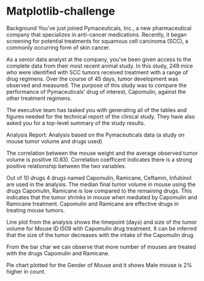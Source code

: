 # Matplotlib-challenge
Background
You've just joined Pymaceuticals, Inc., a new pharmaceutical company that specializes in anti-cancer medications. Recently, it began screening for potential treatments for squamous cell carcinoma (SCC), a commonly occurring form of skin cancer.

As a senior data analyst at the company, you've been given access to the complete data from their most recent animal study. In this study, 249 mice who were identified with SCC tumors received treatment with a range of drug regimens. Over the course of 45 days, tumor development was observed and measured. The purpose of this study was to compare the performance of Pymaceuticals’ drug of interest, Capomulin, against the other treatment regimens.

The executive team has tasked you with generating all of the tables and figures needed for the technical report of the clinical study. They have also asked you for a top-level summary of the study results.

Analysis Report:
Analysis based on the Pymaceuticals data (a study on mouse tumor volume and drugs used)

The correlation between the mouse weight and the average observed tumor volume is positive (0.83). Correlation coefficent indicates there is a strong positive relationship between the two variables.

Out of 10 drugs 4 drugs named Capomulin, Ramicane, Ceftamin, Infubinol are used in the analysis. The median final tumor volume in mouse using the drugs Capomulin, Ramicane is low compared to the remaining drugs. This indicates that the tumor shrinks in mouse when mediated by Capomulin and Ramicane treatment. Capomulin and Ramicane are effective drugs in treating mouse tumors.

Line plot from the analysis shows the timepoint (days) and size of the tumor volume for Mouse ID l509 with Capomulin drug treatment. It can be inferred that the size of the tumor decreases with the intake of the Capomulin drug.

From the bar char we can observe that more number of mouses are treated with the drugs Capomulin and Ramicane.

Pie chart plotted for the Gender of Mouse and it shows Male mouse is 2% higher in count.
